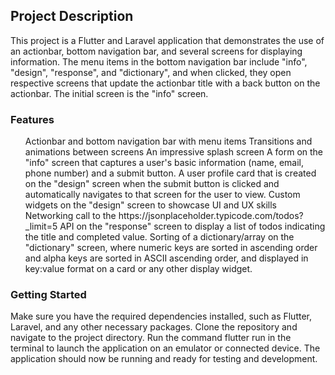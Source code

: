 <h2>Project Description</h2>
This project is a Flutter and Laravel application that demonstrates the use of an actionbar, bottom navigation bar, and several screens for displaying information. The menu items in the bottom navigation bar include "info", "design", "response", and "dictionary", and when clicked, they open respective screens that update the actionbar title with a back button on the actionbar. The initial screen is the "info" screen.


<h3>Features</h3>
<ol>Actionbar and bottom navigation bar with menu items
Transitions and animations between screens
An impressive splash screen
A form on the "info" screen that captures a user's basic information (name, email, phone number) and a submit button.
A user profile card that is created on the "design" screen when the submit button is clicked and automatically navigates to that screen for the user to view.
Custom widgets on the "design" screen to showcase UI and UX skills
Networking call to the https://jsonplaceholder.typicode.com/todos?_limit=5 API on the "response" screen to display a list of todos indicating the title and completed value.
Sorting of a dictionary/array on the "dictionary" screen, where numeric keys are sorted in ascending order and alpha keys are sorted in ASCII ascending order, and displayed in key:value format on a card or any other display widget.
</ol>


<h3>Getting Started</h3>
Make sure you have the required dependencies installed, such as Flutter, Laravel, and any other necessary packages.
Clone the repository and navigate to the project directory.
Run the command flutter run in the terminal to launch the application on an emulator or connected device.
The application should now be running and ready for testing and development.

